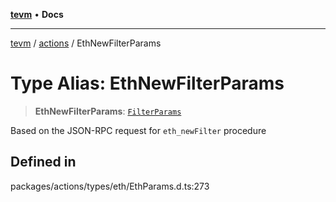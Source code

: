 [**tevm**](../../README.md) • **Docs**

***

[tevm](../../modules.md) / [actions](../README.md) / EthNewFilterParams

# Type Alias: EthNewFilterParams

> **EthNewFilterParams**: [`FilterParams`](../../index/type-aliases/FilterParams.md)

Based on the JSON-RPC request for `eth_newFilter` procedure

## Defined in

packages/actions/types/eth/EthParams.d.ts:273
